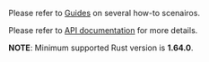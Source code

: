 
Please refer to [Guides](https://reign.rs/guides) on several how-to scenairos.

Please refer to [API documentation](https://docs.rs/reign_model) for more details.

**NOTE**: Minimum supported Rust version is **1.64.0**.
